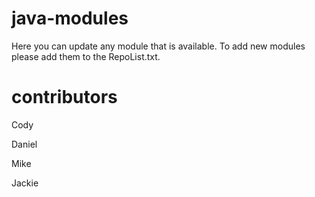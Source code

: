 # java-modules
Here you can update any module that is available.
To add new modules please add them to the RepoList.txt. 
# contributors

Cody 

Daniel

Mike

Jackie
